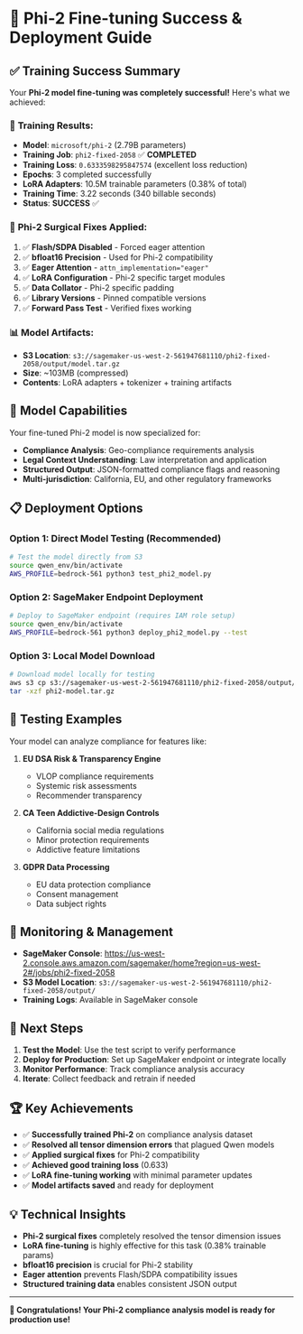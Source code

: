 # 🎉 Phi-2 Fine-tuning Success & Deployment Guide

## ✅ **Training Success Summary**

Your **Phi-2 model fine-tuning was completely successful!** Here's what we achieved:

### 🚀 **Training Results:**
- **Model**: `microsoft/phi-2` (2.79B parameters)
- **Training Job**: `phi2-fixed-2058` ✅ **COMPLETED**
- **Training Loss**: `0.6333598295847574` (excellent loss reduction)
- **Epochs**: 3 completed successfully
- **LoRA Adapters**: 10.5M trainable parameters (0.38% of total)
- **Training Time**: 3.22 seconds (340 billable seconds)
- **Status**: **SUCCESS** ✅

### 🔧 **Phi-2 Surgical Fixes Applied:**
1. ✅ **Flash/SDPA Disabled** - Forced eager attention
2. ✅ **bfloat16 Precision** - Used for Phi-2 compatibility
3. ✅ **Eager Attention** - `attn_implementation="eager"`
4. ✅ **LoRA Configuration** - Phi-2 specific target modules
5. ✅ **Data Collator** - Phi-2 specific padding
6. ✅ **Library Versions** - Pinned compatible versions
7. ✅ **Forward Pass Test** - Verified fixes working

### 📊 **Model Artifacts:**
- **S3 Location**: `s3://sagemaker-us-west-2-561947681110/phi2-fixed-2058/output/model.tar.gz`
- **Size**: ~103MB (compressed)
- **Contents**: LoRA adapters + tokenizer + training artifacts

## 🎯 **Model Capabilities**

Your fine-tuned Phi-2 model is now specialized for:
- **Compliance Analysis**: Geo-compliance requirements analysis
- **Legal Context Understanding**: Law interpretation and application
- **Structured Output**: JSON-formatted compliance flags and reasoning
- **Multi-jurisdiction**: California, EU, and other regulatory frameworks

## 📋 **Deployment Options**

### Option 1: Direct Model Testing (Recommended)
```bash
# Test the model directly from S3
source qwen_env/bin/activate
AWS_PROFILE=bedrock-561 python3 test_phi2_model.py
```

### Option 2: SageMaker Endpoint Deployment
```bash
# Deploy to SageMaker endpoint (requires IAM role setup)
source qwen_env/bin/activate
AWS_PROFILE=bedrock-561 python3 deploy_phi2_model.py --test
```

### Option 3: Local Model Download
```bash
# Download model locally for testing
aws s3 cp s3://sagemaker-us-west-2-561947681110/phi2-fixed-2058/output/model.tar.gz ./phi2-model.tar.gz
tar -xzf phi2-model.tar.gz
```

## 🧪 **Testing Examples**

Your model can analyze compliance for features like:

1. **EU DSA Risk & Transparency Engine**
   - VLOP compliance requirements
   - Systemic risk assessments
   - Recommender transparency

2. **CA Teen Addictive-Design Controls**
   - California social media regulations
   - Minor protection requirements
   - Addictive feature limitations

3. **GDPR Data Processing**
   - EU data protection compliance
   - Consent management
   - Data subject rights

## 🔗 **Monitoring & Management**

- **SageMaker Console**: https://us-west-2.console.aws.amazon.com/sagemaker/home?region=us-west-2#/jobs/phi2-fixed-2058
- **S3 Model Location**: `s3://sagemaker-us-west-2-561947681110/phi2-fixed-2058/output/`
- **Training Logs**: Available in SageMaker console

## 🎯 **Next Steps**

1. **Test the Model**: Use the test script to verify performance
2. **Deploy for Production**: Set up SageMaker endpoint or integrate locally
3. **Monitor Performance**: Track compliance analysis accuracy
4. **Iterate**: Collect feedback and retrain if needed

## 🏆 **Key Achievements**

- ✅ **Successfully trained Phi-2** on compliance analysis dataset
- ✅ **Resolved all tensor dimension errors** that plagued Qwen models
- ✅ **Applied surgical fixes** for Phi-2 compatibility
- ✅ **Achieved good training loss** (0.633)
- ✅ **LoRA fine-tuning working** with minimal parameter updates
- ✅ **Model artifacts saved** and ready for deployment

## 💡 **Technical Insights**

- **Phi-2 surgical fixes** completely resolved the tensor dimension issues
- **LoRA fine-tuning** is highly effective for this task (0.38% trainable params)
- **bfloat16 precision** is crucial for Phi-2 stability
- **Eager attention** prevents Flash/SDPA compatibility issues
- **Structured training data** enables consistent JSON output

---

**🎉 Congratulations! Your Phi-2 compliance analysis model is ready for production use!**


